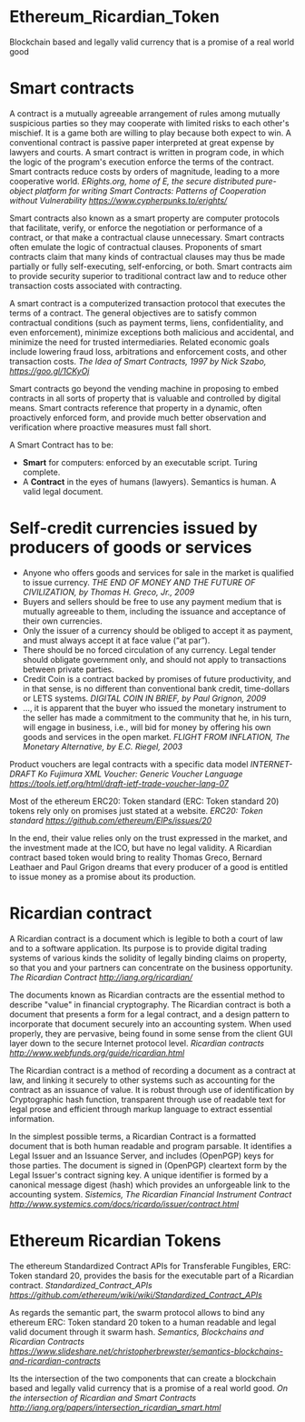 # Ethereum_Ricardian_Token
Blockchain based and legally valid currency that is a promise of a real world good

# Smart contracts
A contract is a mutually agreeable arrangement of rules among mutually suspicious parties so they may cooperate with limited risks to each other's mischief. It is a game both are willing to play because both expect to win. A conventional contract is passive paper interpreted at great expense by lawyers and courts. A smart contract is written in program code, in which the logic of the program's execution enforce the terms of the contract. Smart contracts reduce costs by orders of magnitude, leading to a more cooperative world. *ERights.org, home of E, the secure distributed pure-object platform for writing Smart Contracts: Patterns of Cooperation without Vulnerability https://www.cypherpunks.to/erights/*

Smart contracts also known as a smart property are computer protocols that facilitate, verify, or enforce the negotiation or performance of a contract, or that make a contractual clause unnecessary. Smart contracts often emulate the logic of contractual clauses. Proponents of smart contracts claim that many kinds of contractual clauses may thus be made partially or fully self-executing, self-enforcing, or both. Smart contracts aim to provide security superior to traditional contract law and to reduce other transaction costs associated with contracting.  

A smart contract is a computerized transaction protocol that executes the terms of a contract. The general objectives are to satisfy common contractual conditions (such as payment terms, liens, confidentiality, and even enforcement), minimize exceptions both malicious and accidental, and minimize the need for trusted intermediaries. Related economic goals include lowering fraud loss, arbitrations and enforcement costs, and other transaction costs. *The Idea of Smart Contracts, 1997 by Nick Szabo, https://goo.gl/1CKyOj*  

Smart contracts go beyond the vending machine in proposing to embed contracts in all sorts of property that is valuable and controlled by digital means. Smart contracts reference that property in a dynamic, often proactively enforced form, and provide much better observation and verification where proactive measures must fall short.

A Smart Contract has to be: 
* **Smart** for computers: enforced by an executable script. Turing complete. 
* A **Contract** in the eyes of humans (lawyers). Semantics is human. A valid legal document.

# Self-credit currencies issued by producers of goods or services
* Anyone who offers goods and services for sale in the market is qualified to issue currency. *THE END OF MONEY AND THE FUTURE OF CIVILIZATION, by Thomas H. Greco, Jr., 2009* 
* Buyers and sellers should be free to use any payment medium that is mutually agreeable to them, including the issuance and acceptance of their own currencies.
* Only the issuer of a currency should be obliged to accept it as payment, and must always accept it at face value (“at par”).
* There should be no forced circulation of any currency. Legal tender should obligate government only, and should not apply to transactions between private parties.
* Credit Coin is a contract backed by promises of future productivity, and in that sense, is no different than conventional bank credit, time-dollars or LETS systems. *DIGITAL COIN IN BRIEF, by Paul Grignon, 2009*
* ..., it is apparent that the buyer who issued the monetary instrument to the seller has made a commitment to the community that he, in his turn, will engage in business, i.e., will bid for money by offering his own goods and services in the open market. *FLIGHT FROM INFLATION, The Monetary Alternative, by E.C. Riegel, 2003*

Product vouchers are legal contracts with a specific data model *INTERNET-DRAFT Ko Fujimura XML Voucher: Generic Voucher Language https://tools.ietf.org/html/draft-ietf-trade-voucher-lang-07* 

Most of the ethereum ERC20: Token standard (ERC: Token standard 20) tokens rely only on promises just stated at a website. *ERC20: Token standard https://github.com/ethereum/EIPs/issues/20* 

In the end, their value relies only on the trust expressed in the market, and the investment made at the ICO, but have no legal validity. A Ricardian contract based token would bring to reality Thomas Greco, Bernard Leathaer and Paul Grigon dreams that every producer of a good is entitled to issue money as a promise about its production.  

# Ricardian contract
A Ricardian contract is a document which is legible to both a court of law and to a software application. Its purpose is to provide digital trading systems of various kinds the solidity of legally binding claims on property, so that you and your partners can concentrate on the business opportunity. *The Ricardian Contract http://iang.org/ricardian/*

The documents known as Ricardian contracts are the essential method to describe "value" in financial cryptography. The Ricardian contract is both a document that presents a form for a legal contract, and a design pattern to incorporate that document securely into an accounting system. When used properly, they are pervasive, being found in some sense from the client GUI layer down to the secure Internet protocol level. *Ricardian contracts http://www.webfunds.org/guide/ricardian.html*

The Ricardian contract is a method of recording a document as a contract at law, and linking it securely to other systems such as accounting for the contract as an issuance of value. It is robust through use of identification by Cryptographic hash function, transparent through use of readable text for legal prose and efficient through markup language to extract essential information.  

In the simplest possible terms, a Ricardian Contract is a formatted document that is both human readable and program parsable. It identifies a Legal Issuer and an Issuance Server, and includes (OpenPGP) keys for those parties. The document is signed in (OpenPGP) cleartext form by the Legal Issuer's contract signing key. A unique identifier is formed by a canonical message digest (hash) which provides an unforgeable link to the accounting system. *Sistemics, The Ricardian Financial Instrument Contract http://www.systemics.com/docs/ricardo/issuer/contract.html*

# Ethereum Ricardian Tokens
The ethereum Standardized Contract APIs for Transferable Fungibles, ERC: Token standard 20, provides the basis for the executable part of a Ricardian contract. *Standardized_Contract_APIs https://github.com/ethereum/wiki/wiki/Standardized_Contract_APIs*    

As regards the semantic part, the swarm protocol allows to bind any ethereum ERC: Token standard 20 token to a human readable and legal valid document through it swarm hash. *Semantics, Blockchains and Ricardian Contracts https://www.slideshare.net/christopherbrewster/semantics-blockchains-and-ricardian-contracts*

Its the intersection of the two components that can create a blockchain based and legally valid currency that is a promise of a real world good. *On the intersection of Ricardian and Smart Contracts http://iang.org/papers/intersection_ricardian_smart.html*  
